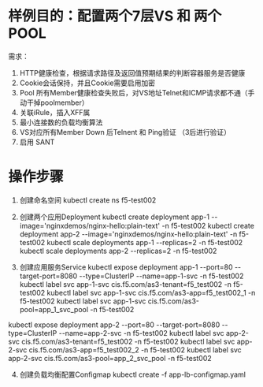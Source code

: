 # 样例目的：配置两个7层VS 和 两个POOL

需求：
1.	HTTP健康检查，根据请求路径及返回值预期结果的判断容器服务是否健康
2.	Cookie会话保持，并且Cookie需要启用加密
3.	Pool 所有Member健康检查失败后，对VS地址Telnet和ICMP请求都不通（手动干掉poolmember）
4.	关联iRule，插入XFF属 
5.	最小连接数的负载均衡算法
6.	VS对应所有Member Down 后Telnent 和 Ping验证  （3后进行验证）
7.	启用 SANT

# 操作步骤

1. 创建命名空间
kubectl create ns f5-test002

2. 创建两个应用Deployment
kubectl create deployment app-1 --image='nginxdemos/nginx-hello:plain-text' -n f5-test002
kubectl create deployment app-2 --image='nginxdemos/nginx-hello:plain-text' -n f5-test002
kubectl scale deployments app-1 --replicas=2 -n f5-test002
kubectl scale deployments app-2 --replicas=2 -n f5-test002

3. 创建应用服务Service
kubectl expose deployment app-1 --port=80 --target-port=8080 --type=ClusterIP --name=app-1-svc  -n f5-test002
kubectl label svc app-1-svc cis.f5.com/as3-tenant=f5_test002 -n f5-test002
kubectl label svc app-1-svc cis.f5.com/as3-app=f5_test002_1 -n f5-test002
kubectl label svc app-1-svc cis.f5.com/as3-pool=app_1_svc_pool -n f5-test002

kubectl expose deployment app-2 --port=80 --target-port=8080 --type=ClusterIP --name=app-2-svc  -n f5-test002
kubectl label svc app-2-svc cis.f5.com/as3-tenant=f5_test002 -n f5-test002
kubectl label svc app-2-svc cis.f5.com/as3-app=f5_test002_2 -n f5-test002
kubectl label svc app-2-svc cis.f5.com/as3-pool=app_2_svc_pool -n f5-test002

4. 创建负载均衡配置Configmap
kubectl create -f app-lb-configmap.yaml

